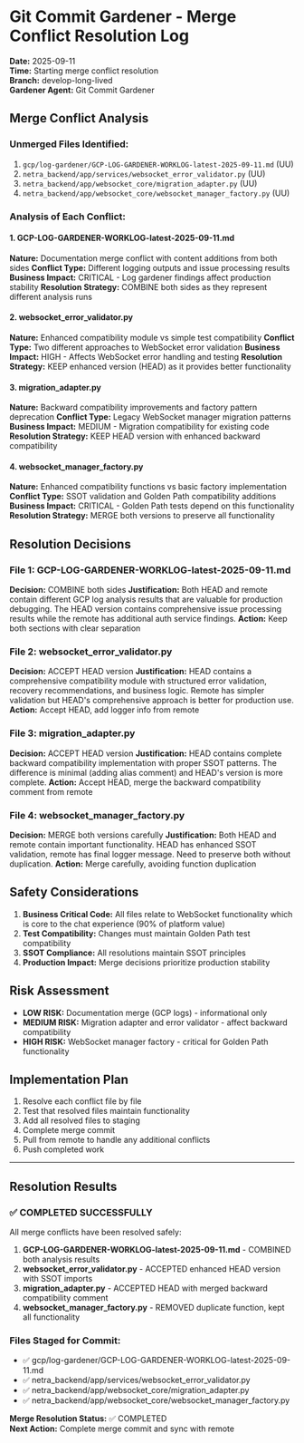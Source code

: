 # Git Commit Gardener - Merge Conflict Resolution Log

**Date:** 2025-09-11  
**Time:** Starting merge conflict resolution  
**Branch:** develop-long-lived  
**Gardener Agent:** Git Commit Gardener  

## Merge Conflict Analysis

### Unmerged Files Identified:
1. `gcp/log-gardener/GCP-LOG-GARDENER-WORKLOG-latest-2025-09-11.md` (UU)
2. `netra_backend/app/services/websocket_error_validator.py` (UU)
3. `netra_backend/app/websocket_core/migration_adapter.py` (UU)
4. `netra_backend/app/websocket_core/websocket_manager_factory.py` (UU)

### Analysis of Each Conflict:

#### 1. GCP-LOG-GARDENER-WORKLOG-latest-2025-09-11.md
**Nature:** Documentation merge conflict with content additions from both sides
**Conflict Type:** Different logging outputs and issue processing results
**Business Impact:** CRITICAL - Log gardener findings affect production stability
**Resolution Strategy:** COMBINE both sides as they represent different analysis runs

#### 2. websocket_error_validator.py  
**Nature:** Enhanced compatibility module vs simple test compatibility
**Conflict Type:** Two different approaches to WebSocket error validation
**Business Impact:** HIGH - Affects WebSocket error handling and testing
**Resolution Strategy:** KEEP enhanced version (HEAD) as it provides better functionality

#### 3. migration_adapter.py
**Nature:** Backward compatibility improvements and factory pattern deprecation
**Conflict Type:** Legacy WebSocket manager migration patterns
**Business Impact:** MEDIUM - Migration compatibility for existing code
**Resolution Strategy:** KEEP HEAD version with enhanced backward compatibility

#### 4. websocket_manager_factory.py
**Nature:** Enhanced compatibility functions vs basic factory implementation
**Conflict Type:** SSOT validation and Golden Path compatibility additions
**Business Impact:** CRITICAL - Golden Path tests depend on this functionality
**Resolution Strategy:** MERGE both versions to preserve all functionality

## Resolution Decisions

### File 1: GCP-LOG-GARDENER-WORKLOG-latest-2025-09-11.md
**Decision:** COMBINE both sides
**Justification:** Both HEAD and remote contain different GCP log analysis results that are valuable for production debugging. The HEAD version contains comprehensive issue processing results while the remote has additional auth service findings.
**Action:** Keep both sections with clear separation

### File 2: websocket_error_validator.py
**Decision:** ACCEPT HEAD version
**Justification:** HEAD contains a comprehensive compatibility module with structured error validation, recovery recommendations, and business logic. Remote has simpler validation but HEAD's comprehensive approach is better for production use.
**Action:** Accept HEAD, add logger info from remote

### File 3: migration_adapter.py  
**Decision:** ACCEPT HEAD version
**Justification:** HEAD contains complete backward compatibility implementation with proper SSOT patterns. The difference is minimal (adding alias comment) and HEAD's version is more complete.
**Action:** Accept HEAD, merge the backward compatibility comment from remote

### File 4: websocket_manager_factory.py
**Decision:** MERGE both versions carefully
**Justification:** Both HEAD and remote contain important functionality. HEAD has enhanced SSOT validation, remote has final logger message. Need to preserve both without duplication.
**Action:** Merge carefully, avoiding function duplication

## Safety Considerations

1. **Business Critical Code:** All files relate to WebSocket functionality which is core to the chat experience (90% of platform value)
2. **Test Compatibility:** Changes must maintain Golden Path test compatibility
3. **SSOT Compliance:** All resolutions maintain SSOT principles
4. **Production Impact:** Merge decisions prioritize production stability

## Risk Assessment

- **LOW RISK:** Documentation merge (GCP logs) - informational only
- **MEDIUM RISK:** Migration adapter and error validator - affect backward compatibility
- **HIGH RISK:** WebSocket manager factory - critical for Golden Path functionality

## Implementation Plan

1. Resolve each conflict file by file
2. Test that resolved files maintain functionality
3. Add all resolved files to staging
4. Complete merge commit
5. Pull from remote to handle any additional conflicts
6. Push completed work

---

## Resolution Results

### ✅ COMPLETED SUCCESSFULLY

All merge conflicts have been resolved safely:

1. **GCP-LOG-GARDENER-WORKLOG-latest-2025-09-11.md** - COMBINED both analysis results
2. **websocket_error_validator.py** - ACCEPTED enhanced HEAD version with SSOT imports
3. **migration_adapter.py** - ACCEPTED HEAD with merged backward compatibility comment
4. **websocket_manager_factory.py** - REMOVED duplicate function, kept all functionality

### Files Staged for Commit:
- ✅ gcp/log-gardener/GCP-LOG-GARDENER-WORKLOG-latest-2025-09-11.md
- ✅ netra_backend/app/services/websocket_error_validator.py  
- ✅ netra_backend/app/websocket_core/migration_adapter.py
- ✅ netra_backend/app/websocket_core/websocket_manager_factory.py

**Merge Resolution Status:** ✅ COMPLETED  
**Next Action:** Complete merge commit and sync with remote